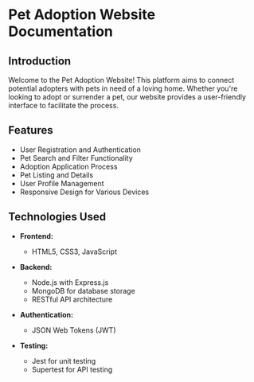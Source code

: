 # Pet Adoption Website Documentation

## Introduction

Welcome to the Pet Adoption Website! This platform aims to connect potential adopters with pets in need of a loving home. Whether you're looking to adopt or surrender a pet, our website provides a user-friendly interface to facilitate the process.

## Features

- User Registration and Authentication
- Pet Search and Filter Functionality
- Adoption Application Process
- Pet Listing and Details
- User Profile Management
- Responsive Design for Various Devices

## Technologies Used

- **Frontend:**
  - HTML5, CSS3, JavaScript
 

- **Backend:**
  - Node.js with Express.js
  - MongoDB for database storage
  - RESTful API architecture

- **Authentication:**
  - JSON Web Tokens (JWT)

- **Testing:**
  - Jest for unit testing
  - Supertest for API testing


